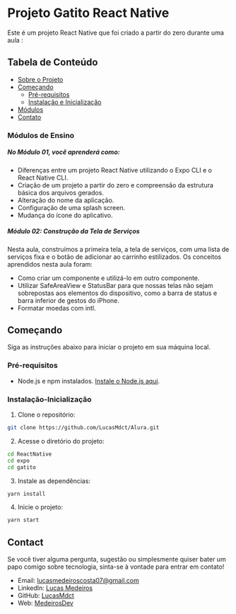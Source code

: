 # Projeto Gatito React Native

Este é um projeto React Native que foi criado a partir do zero durante uma aula :

## Tabela de Conteúdo
- [Sobre o Projeto](#sobre-o-projeto)
- [Começando](#começando)
  - [Pré-requisitos](#pré-requisitos)
  - [Instalação e Inicialização](#instalação-inicialização)
- [Módulos](#módulos)
- [Contato](#contato)

### Módulos de Ensino

<h5>No Módulo 01, você aprenderá como:</h5>

- Diferenças entre um projeto React Native utilizando o Expo CLI e o React Native CLI.
- Criação de um projeto a partir do zero e compreensão da estrutura básica dos arquivos gerados.
- Alteração do nome da aplicação.
- Configuração de uma splash screen.
- Mudança do ícone do aplicativo.

<h5>Módulo 02: Construção da Tela de Serviços</h5>
Nesta aula, construímos a primeira tela, a tela de serviços, com uma lista de serviços fixa e o botão de adicionar ao carrinho estilizados. Os conceitos aprendidos nesta aula foram:

- Como criar um componente e utilizá-lo em outro componente.
- Utilizar SafeAreaView e StatusBar para que nossas telas não sejam sobrepostas aos elementos do dispositivo, como a barra de status e barra inferior de gestos do iPhone.
- Formatar moedas com intl.

## Começando

Siga as instruções abaixo para iniciar o projeto em sua máquina local.

### Pré-requisitos

- Node.js e npm instalados. [Instale o Node.js aqui](https://nodejs.org/).

### Instalação-Inicialização

1. Clone o repositório:

```bash
git clone https://github.com/LucasMdct/Alura.git
```
2. Acesse o diretório do projeto:

```bash
cd ReactNative
cd expo
cd gatito
```

3. Instale as dependências:

```bash
yarn install
```

4. Inicie o projeto:

```bash
yarn start
```


## Contact

Se você tiver alguma pergunta, sugestão ou simplesmente quiser bater um papo comigo sobre tecnologia, sinta-se à vontade para entrar em contato!

- Email: lucasmedeiroscosta07@gmail.com
- LinkedIn: [Lucas Medeiros](https://www.linkedin.com/in/medeirosdev)
- GitHub: [LucasMdct](https://github.com/lucasmdct)
- Web: [MedeirosDev](https://medeirosdev.cloud)

